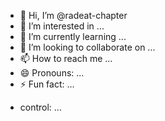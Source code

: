 - 👋 Hi, I’m @radeat-chapter
- 👀 I’m interested in ...
- 🌱 I’m currently learning ...
- 💞️ I’m looking to collaborate on ...
- 📫 How to reach me ...
- 😄 Pronouns: ...
- ⚡ Fun fact: ...

<!---
radeat-chapter/radeat-chapter is a ✨ special ✨ repository because its `README.md` (this file) appears on your GitHub profile.
You can click the Preview link to take a look at your changes.
--->
- control: ...
